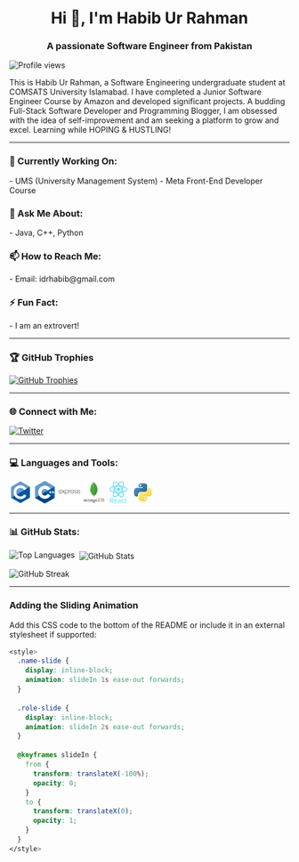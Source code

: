 <h1 align="center">
  <span class="name-slide">Hi 👋, I'm</span>
  <span class="role-slide">Habib Ur Rahman</span>
</h1>
<h3 align="center">A passionate Software Engineer from Pakistan</h3>

<p align="left">
  <img src="https://komarev.com/ghpvc/?username=idevhabib5&label=Profile%20views&color=0e75b6&style=flat" alt="Profile views" />
</p>

<p>This is Habib Ur Rahman, a Software Engineering undergraduate student at COMSATS University Islamabad. I have completed a Junior Software Engineer Course by Amazon and developed significant projects. A budding Full-Stack Software Developer and Programming Blogger, I am obsessed with the idea of self-improvement and am seeking a platform to grow and excel. Learning while HOPING & HUSTLING!</p>

---

<h3>🔭 Currently Working On:</h3>
- UMS (University Management System)  
- Meta Front-End Developer Course  

<h3>💬 Ask Me About:</h3>
- Java, C++, Python  

<h3>📫 How to Reach Me:</h3>
- Email: idrhabib@gmail.com  

<h3>⚡ Fun Fact:</h3>
- I am an extrovert!

---

<h3>🏆 GitHub Trophies</h3>
<p align="left">
  <a href="https://github.com/ryo-ma/github-profile-trophy">
    <img src="https://github-profile-trophy.vercel.app/?username=idevhabib5" alt="GitHub Trophies" />
  </a>
</p>

---

<h3>🌐 Connect with Me:</h3>
<p align="left">
  <a href="https://twitter.com/" target="_blank">
    <img src="https://img.shields.io/twitter/follow/?logo=twitter&style=for-the-badge" alt="Twitter" />
  </a>
</p>

---

<h3>💻 Languages and Tools:</h3>
<p align="left">
  <a href="https://www.cprogramming.com/" target="_blank"><img src="https://raw.githubusercontent.com/devicons/devicon/master/icons/c/c-original.svg" alt="C" width="40" height="40"/></a>
  <a href="https://www.w3schools.com/cpp/" target="_blank"><img src="https://raw.githubusercontent.com/devicons/devicon/master/icons/cplusplus/cplusplus-original.svg" alt="C++" width="40" height="40"/></a>
  <a href="https://expressjs.com" target="_blank"><img src="https://raw.githubusercontent.com/devicons/devicon/master/icons/express/express-original-wordmark.svg" alt="Express" width="40" height="40"/></a>
  <a href="https://www.mongodb.com/" target="_blank"><img src="https://raw.githubusercontent.com/devicons/devicon/master/icons/mongodb/mongodb-original-wordmark.svg" alt="MongoDB" width="40" height="40"/></a>
  <a href="https://reactjs.org/" target="_blank"><img src="https://raw.githubusercontent.com/devicons/devicon/master/icons/react/react-original-wordmark.svg" alt="React" width="40" height="40"/></a>
  <a href="https://www.python.org" target="_blank"><img src="https://raw.githubusercontent.com/devicons/devicon/master/icons/python/python-original.svg" alt="Python" width="40" height="40"/></a>
  <!-- Add more icons as needed -->
</p>

---

<h3>📊 GitHub Stats:</h3>
<p>
  <img align="left" src="https://github-readme-stats.vercel.app/api/top-langs?username=idevhabib5&show_icons=true&locale=en&layout=compact" alt="Top Languages" />
</p>

<p>&nbsp;
  <img align="center" src="https://github-readme-stats.vercel.app/api?username=idevhabib5&show_icons=true&locale=en" alt="GitHub Stats" />
</p>

<p>
  <img align="center" src="https://github-readme-streak-stats.herokuapp.com/?user=idevhabib5" alt="GitHub Streak" />
</p>

---

### Adding the Sliding Animation

Add this CSS code to the bottom of the README or include it in an external stylesheet if supported:

```css
<style>
  .name-slide {
    display: inline-block;
    animation: slideIn 1s ease-out forwards;
  }

  .role-slide {
    display: inline-block;
    animation: slideIn 2s ease-out forwards;
  }

  @keyframes slideIn {
    from {
      transform: translateX(-100%);
      opacity: 0;
    }
    to {
      transform: translateX(0);
      opacity: 1;
    }
  }
</style>
